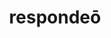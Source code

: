 ---
title: respondeō
meaning: to reply
ch: [7r]
pos: verb
inf: respondēre
secondppstem: respond
infend: ēre
thirdpp: respondī
fourthpp: respōnsūrus
conjugation: second
derivative: responsive
six: y
---